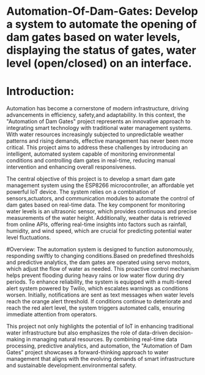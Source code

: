 # Automation-Of-Dam-Gates: Develop a system to automate the opening of dam gates based on water levels, displaying the status of gates, water level (open/closed) on an interface.

# Introduction:
Automation has become a cornerstone of modern infrastructure, driving advancements in efficiency, safety,and adaptability. In this context, the "Automation of Dam Gates" project represents an innovative approach to integrating smart technology with traditional water management systems. With water resources increasingly subjected to unpredictable weather patterns and rising demands, effective management has never been more critical. This project aims to address these challenges by introducing an intelligent, automated system capable of monitoring environmental conditions and controlling dam gates in real-time, reducing manual intervention and enhancing overall responsiveness.

The central objective of this project is to develop a smart dam gate management system using the ESP8266 microcontroller, an affordable yet powerful IoT device. The system relies on a combination of sensors,actuators, and communication modules to automate the control of dam gates based on real-time data. The key component for monitoring water levels is an ultrasonic sensor, which provides continuous and precise measurements of the water height. Additionally, weather data is retrieved from online APIs, offering real-time insights into factors such as rainfall, humidity, and wind speed, which are crucial for predicting potential water level fluctuations.

#Overview:
The automation system is designed to function autonomously, responding swiftly to changing conditions.Based on predefined thresholds and predictive analytics, the dam gates are operated using servo motors, which adjust the flow of water as needed. This proactive control mechanism helps prevent flooding during heavy rains or low water flow during dry periods. To enhance reliability, the system is equipped with a multi-tiered alert system powered by Twilio, which escalates warnings as conditions worsen. Initially, notifications are sent as text messages when water levels reach the orange alert threshold. If conditions continue to deteriorate and reach the red alert level, the system triggers automated calls, ensuring immediate attention from operators.

This project not only highlights the potential of IoT in enhancing traditional water infrastructure but also emphasizes the role of data-driven decision-making in managing natural resources. By combining real-time data processing, predictive analytics, and automation, the "Automation of Dam Gates" project showcases a forward-thinking approach to water management that aligns with the evolving demands of smart infrastructure and sustainable development.environmental safety.
